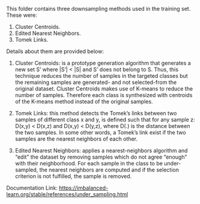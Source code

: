 This folder contains three downsampling methods used in the training set. 
These were: 

1. Cluster Centroids.
2. Edited Nearest Neighbors.
3. Tomek Links.


Details about them are provided below: 

1. Cluster Centroids: is a prototype generation algorithm that generates a new set S’ where |S’| < |S| and S’ does not belong to S. Thus, this technique 
reduces the number of samples in the targeted classes but the remaining samples are generated- and not selected-from the original dataset. Cluster 
Centroids makes use of K-means to reduce the number of samples. Therefore each class is synthesized with centroids of the K-means method instead of 
the original samples. 

2. Tomek Links: this method detects the Tomek’s links between two samples of different class x and y, is defined such that for any sample z: 
D(x,y) < D(x,z) and D(x,y) < D(y,z), where D(.) is the distance between the two samples. In some other words, a Tomek’s link exist if the two samples are
the nearest neighbors of each other. 


3. Edited Nearest Neighbors: applies a nearest-neighbors algorithm and “edit” the dataset by removing samples which do not agree “enough” with their 
neighborhood. For each sample in the class to be under-sampled, the nearest neighbors are computed and if the selection criterion is not fulfilled, 
the sample is removed. 


Documentation Link: 
https://imbalanced-learn.org/stable/references/under_sampling.html

